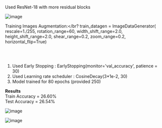 Used ResNet-18 with more residual blocks</br>

![image](https://user-images.githubusercontent.com/65457437/144732223-b2b6d6c7-d0a6-46c9-82eb-a1e23db52f31.png)
</br>

Training Images Augmentation:</br?
train_datagen = ImageDataGenerator(
        rescale=1./255, rotation_range=60, width_shift_range=2.0, height_shift_range=2.0,
        shear_range=0.2,
        zoom_range=0.2,
        horizontal_flip=True)


</br></br>
1. Used Early Stopping : EarlyStopping(monitor='val_accuracy', patience = 30)
2. Used Learning rate scheduler : CosineDecay(3*1e-2, 30)
3. Model trained for 80 epochs (provided 250)

**Results**</br>
Train Accuracy = 26.60% </br>
Test Accuracy = 26.54% </br>

![image](https://user-images.githubusercontent.com/65457437/144738060-3a805d61-128c-4898-a624-8dafccdd0290.png)

![image](https://user-images.githubusercontent.com/65457437/144738061-08219e24-21e6-4bd1-8ad5-30feb23008c7.png)
